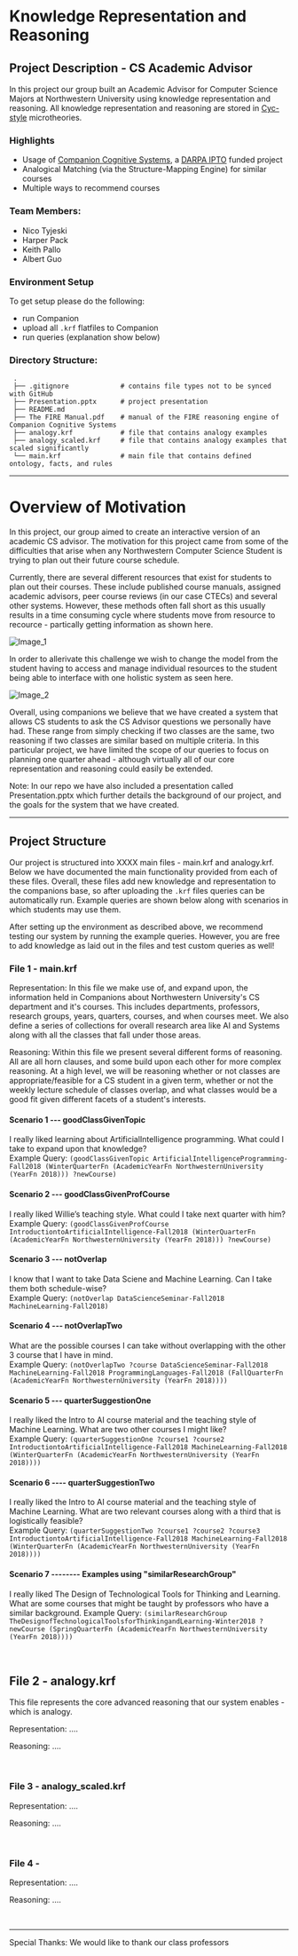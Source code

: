 # Knowledge Representation and Reasoning

## Project Description - CS Academic Advisor
In this project our group built an Academic Advisor for Computer Science Majors at Northwestern University using knowledge representation and reasoning. All knowledge representation and reasoning are stored in [Cyc-style](https://en.wikipedia.org/wiki/Cyc) microtheories.

### Highlights
- Usage of [Companion Cognitive Systems](http://www.qrg.northwestern.edu/ideas/companions-idea.htm), a [DARPA IPTO](https://en.wikipedia.org/wiki/Information_Processing_Techniques_Office) funded project
- Analogical Matching (via the Structure-Mapping Engine) for similar courses
- Multiple ways to recommend courses

### Team Members:
- Nico Tyjeski
- Harper Pack
- Keith Pallo
- Albert Guo

### Environment Setup
To get setup please do the following:
- run Companion
- upload all `.krf` flatfiles to Companion
- run queries (explanation show below)

### Directory Structure:
     .
     ├── .gitignore             # contains file types not to be synced with GitHub
     ├── Presentation.pptx      # project presentation                               
     ├── README.md                               
     ├── The FIRE Manual.pdf    # manual of the FIRE reasoning engine of Companion Cognitive Systems
     ├── analogy.krf            # file that contains analogy examples
     ├── analogy_scaled.krf     # file that contains analogy examples that scaled significantly
     └── main.krf               # main file that contains defined ontology, facts, and rules

------------------------------------------------------------------------------


# Overview of Motivation
In this project, our group aimed to create an interactive version of an academic CS advisor. The motivation for this project came from some of the difficulties that arise when any Northwestern Computer Science Student is trying to plan out their future course schedule.


Currently, there are several different resources that exist for students to plan out their courses. These include published course manuals, assigned academic advisors, peer course reviews (in our case CTECs) and several other systems. However, these methods often fall short as this usually results in a time consuming cycle where students move from resource to recource - partically getting information as shown here.

![Image_1](/images/readme_image_1.png)

In order to allerivate this challenge we wish to change the model from the student having to access and manage individual resources to the student being able to interface with one holistic system as seen here.

![Image_2](/images/readme_image_2.png)

Overall, using companions we believe that we have created a system that allows CS students to ask the CS Advisor questions we personally have had. These range from simply checking if two classes are the same, two reasoning if two classes are similar based on multiple criteria. In this particular project, we have limited the scope of our queries to focus on planning one quarter ahead - although virtually all of our core representation and reasoning could easily be extended.  


Note: In our repo we have also included a presentation called Presentation.pptx which further details the background of our project, and the goals for the system that we have created.

------------------------------------------------------------------------------

## Project Structure

Our project is structured into XXXX main files - main.krf and analogy.krf. Below we have documented the main functionality provided from each of these files. Overall, these files add new knowledge and representation to the companions base, so after uploading the `.krf` files queries can be automatically run. Example queries are shown below along with scenarios in which students may use them.


After setting up the environment as described above, we recommend testing our system by running the example queries. However, you are free to add knowledge as laid out in the files and test custom queries as well!



### File 1 - main.krf


Representation: In this file we make use of, and expand upon, the information held in Companions about Northwestern University's CS department and it's courses. This includes departments, professors, research groups, years, quarters, courses, and when courses meet. We also define a series of collections for overall research area like AI and Systems along with all the classes that fall under those areas.

Reasoning: Within this file we present several different forms of reasoning. All are all horn clauses, and some build upon each other for more complex reasoning. At a high level, we will be reasoning whether or not classes are appropriate/feasible for a CS student in a given term, whether or not the weekly lecture schedule of classes overlap, and what classes would be a good fit given different facets of a student's interests.


#### Scenario 1 --- goodClassGivenTopic <br />
I really liked learning about ArtificialIntelligence programming. What could I take to expand upon that knowledge? <br/>
Example Query: `(goodClassGivenTopic ArtificialIntelligenceProgramming-Fall2018 (WinterQuarterFn (AcademicYearFn NorthwesternUniversity (YearFn 2018))) ?newCourse)`

#### Scenario 2  --- goodClassGivenProfCourse  <br />
I really liked Willie’s teaching style. What could I take next quarter with him? <br/>
Example Query: `(goodClassGivenProfCourse IntroductiontoArtificialIntelligence-Fall2018 (WinterQuarterFn (AcademicYearFn NorthwesternUniversity (YearFn 2018))) ?newCourse)`

#### Scenario 3  ---  notOverlap <br/>
I know that I want to take Data Sciene and Machine Learning. Can I take them both schedule-wise? <br/>
Example Query: `(notOverlap DataScienceSeminar-Fall2018 MachineLearning-Fall2018)`

#### Scenario 4 --- notOverlapTwo <br/>
What are the possible courses I can take without overlapping with the other 3 course that I have in mind. <br/>
Example Query: `(notOverlapTwo ?course DataScienceSeminar-Fall2018 MachineLearning-Fall2018 ProgrammingLanguages-Fall2018 (FallQuarterFn (AcademicYearFn NorthwesternUniversity (YearFn 2018))))`

#### Scenario 5 --- quarterSuggestionOne <br/>
I really liked the Intro to AI course material and the teaching style of Machine Learning. What are two other courses I might like? <br/>
Example Query: `(quarterSuggestionOne ?course1 ?course2 IntroductiontoArtificialIntelligence-Fall2018 MachineLearning-Fall2018 (WinterQuarterFn (AcademicYearFn NorthwesternUniversity (YearFn 2018))))`

#### Scenario 6 ---- quarterSuggestionTwo <br/>
I really liked the Intro to AI course material and the teaching style of Machine Learning. What are two relevant courses along with a third that is logistically feasible? <br/>
Example Query: `(quarterSuggestionTwo ?course1 ?course2 ?course3 IntroductiontoArtificialIntelligence-Fall2018 MachineLearning-Fall2018 (WinterQuarterFn (AcademicYearFn NorthwesternUniversity (YearFn 2018))))`

#### Scenario 7 -------- Examples using "similarResearchGroup"
I really liked The Design of Technological Tools for Thinking and Learning. What are some courses that might be taught by professors who have a similar background.
Example Query: `(similarResearchGroup TheDesignofTechnologicalToolsforThinkingandLearning-Winter2018 ?newCourse (SpringQuarterFn (AcademicYearFn NorthwesternUniversity (YearFn 2018))))`


<br/>

## File 2 - analogy.krf

This file represents the core advanced reasoning that our system enables - which is analogy.

Representation: ....


Reasoning: ....

<br/>

### File 3 - analogy_scaled.krf

Representation: ....

Reasoning: ....

<br/>

### File 4 - <Harpers File>

Representation: ....

Reasoning: ....

<br/>

------------------------------------------------------------------------------

Special Thanks: We would like to thank our class professors
